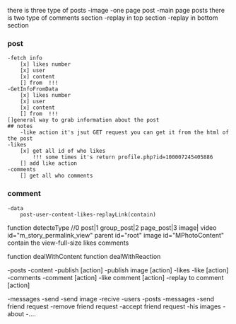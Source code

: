 there is three type of posts 
-image
-one page post
-main page posts
there is two type of comments section 
-replay in top section
-replay in bottom section

### post
	-fetch info
	 	[x] likes number
	 	[x] user
	 	[x] content
	 	[] from  !!!
	-GetInfoFromData
		[x] likes number
		[x] user
		[x] content
		[] from  !!!
	[]general way to grab information about the post
	## notes
		-like action it's jsut GET request you can get it from the html of the post
	-likes
		[x] get all id of who likes
			!!! some times it's return profile.php?id=100007245405886 
		[] add like action
	-comments
		[] get all who comments 
### comment
	-data
		post-user-content-likes-replayLink(contain)



function detecteType
	//0 post|1 group_post|2  page_post|3 image|
	video id="m_story_permalink_view" parent  id="root"
	image id="MPhotoContent"  
		contain the view-full-size likes comments
	


function dealWithContent
function dealWithReaction







-posts
	-content
	-publish [action]
	-publish image [action]
	-likes
	-like [action]
	-comments
	-comment [action]
	-like comment [action]
	-replay to comment [action]

-messages
	-send
	-send image
	-recive
-users
	-posts
	-messages
	-send friend request
	-remove friend request
	-accept friend request
	-his images
	-about
		-....
















